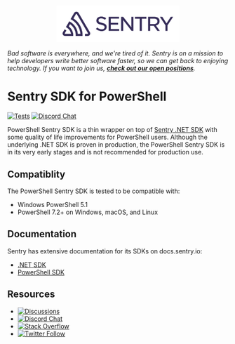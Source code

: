 <p align="center">
  <a href="https://sentry.io" target="_blank" align="left">
    <img src="https://raw.githubusercontent.com/getsentry/sentry-unity/main/.github/sentry-wordmark-dark-400x119.svg?utm_source=github&utm_medium=logo" width="280">
  </a>
  <br />
</p>
<p align="center">

_Bad software is everywhere, and we're tired of it. Sentry is on a mission to help developers write better software faster, so we can get back to enjoying technology. If you want to join us, [**check out our open positions**](https://sentry.io/careers/)._

# Sentry SDK for PowerShell

[![Tests](https://github.com/getsentry/sentry-powershell/actions/workflows/test.yml/badge.svg?branch=main)](https://github.com/getsentry/sentry-powershell/actions/workflows/test.yml)
[![Discord Chat](https://img.shields.io/discord/621778831602221064?logo=discord&logoColor=ffffff&color=7389D8)](https://discord.gg/PXa5Apfe7K)

PowerShell Sentry SDK is a thin wrapper on top of [Sentry .NET SDK](https://github.com/getsentry/sentry-dotnet) with some quality of life improvements for PowerShell users.
Although the underlying .NET SDK is proven in production, the PowerShell Sentry SDK is in its very early stages and is not recommended for production use.

## Compatiblity

The PowerShell Sentry SDK is tested to be compatible with:

- Windows PowerShell 5.1
- PowerShell 7.2+ on Windows, macOS, and Linux

## Documentation

Sentry has extensive documentation for its SDKs on docs.sentry.io:

- [.NET SDK](https://docs.sentry.io/platforms/dotnet/)
- [PowerShell SDK](https://docs.sentry.io/platforms/powershell/)

## Resources

- [![Discussions](https://img.shields.io/github/discussions/getsentry/sentry-dotnet.svg)](https://github.com/getsentry/sentry-dotnet/discussions)
- [![Discord Chat](https://img.shields.io/discord/621778831602221064?logo=discord&logoColor=ffffff&color=7389D8)](https://discord.gg/PXa5Apfe7K)
- [![Stack Overflow](https://img.shields.io/badge/stack%20overflow-sentry-green.svg)](http://stackoverflow.com/questions/tagged/sentry)
- [![Twitter Follow](https://img.shields.io/twitter/follow/getsentry?label=getsentry&style=social)](https://twitter.com/intent/follow?screen_name=getsentry)
